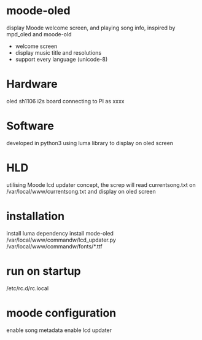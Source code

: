 # moode-oled
display Moode welcome screen, and playing song info, inspired by mpd_oled and moode-old 
 - welcome screen
 - display music title and resolutions
 - support every language (unicode-8)

# Hardware
oled sh1106 i2s board connecting to PI as xxxx

# Software
developed in python3 using luma library to display on oled screen  

# HLD
utilising Moode lcd updater concept, the screp will read currentsong.txt on /var/local/www/currentsong.txt and display on oled screen

# installation
install luma dependency
install mode-oled
/var/local/www/commandw/lcd_updater.py
/var/local/www/commandw/fonts/*.ttf

# run on startup
/etc/rc.d/rc.local

# moode configuration
enable song metadata
enable lcd updater
